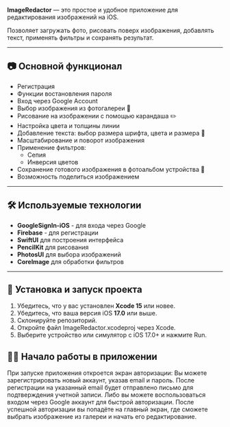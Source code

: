 
**ImageRedactor** — это простое и удобное приложение для редактирования изображений на iOS.

Позволяет загружать фото, рисовать поверх изображения, добавлять текст, применять фильтры и сохранять результат.

---

## 📷 Основной функционал
- Регистрация
- Функции востановления пароля
- Вход через Google Account
- Выбор изображения из фотогалереи 📁
- Рисование на изображении с помощью карандаша ✏️
- Настройка цвета и толщины линии
- Добавление текста: выбор размера шрифта, цвета и размера 📝
- Масштабирование и поворот изображения
- Применение фильтров:
  - Сепия
  - Инверсия цветов
- Сохранение готового изображения в фотоальбом устройства 💾
- Возможность поделиться изображением

---

## 🛠️ Используемые технологии
- **GoogleSignIn-iOS** - для входа через Google
- **Firebase** - для регистрации
- **SwiftUI** для построения интерфейса
- **PencilKit** для рисования
- **PhotosUI** для выбора изображений
- **CoreImage** для обработки фильтров

---

## 🚀 Установка и запуск проекта

1. Убедитесь, что у вас установлен **Xcode 15** или новее.
2. Убедитесь, что ваша версия iOS **17.0** или выше.
3. Склонируйте репозиторий.
4. Откройте файл ImageRedactor.xcodeproj через Xcode.
5. Выберите устройство или симулятор с iOS 17.0+ и нажмите Run.

## 🧑‍💻 Начало работы в приложении
При запуске приложения откроется экран авторизации:
Вы можете зарегистрировать новый аккаунт, указав email и пароль. После регистрации на указанный email будет отправлено письмо для подтверждения учетной записи.
Либо вы можете воспользоваться входом через Google аккаунт для быстрой авторизации.
После успешной авторизации вы попадёте на главный экран, где сможете выбрать изображение из галереи и начать его редактирование.



